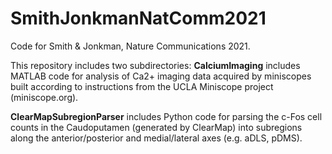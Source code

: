 # SmithJonkmanNatComm2021
Code for Smith &amp; Jonkman, Nature Communications 2021.

This repository includes two subdirectories:
**CalciumImaging** includes MATLAB code for analysis of Ca2+ imaging data acquired by miniscopes built according to instructions from the UCLA Miniscope project (miniscope.org).

**ClearMapSubregionParser** includes Python code for parsing the c-Fos cell counts in the Caudoputamen (generated by ClearMap) into subregions along the anterior/posterior and medial/lateral axes (e.g. aDLS, pDMS).


